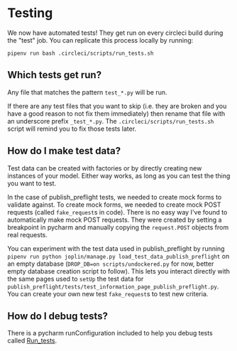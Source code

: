# Testing

We now have automated tests! They get run on every circleci build during the "test" job. You can replicate this process locally by running:

`pipenv run bash .circleci/scripts/run_tests.sh`

## Which tests get run?

Any file that matches the pattern `test_*.py` will be run.

If there are any test files that you want to skip (i.e. they are broken and you have a good reason to not fix them immediately) then rename that file with an underscore prefix `_test_*.py`. The `.circleci/scripts/run_tests.sh` script will remind you to fix those tests later.

## How do I make test data?

Test data can be created with factories or by directly creating new instances of your model. Either way works, as long as you can test the thing you want to test.

In the case of publish_preflight tests, we needed to create mock forms to validate against. To create mock forms, we needed to create mock POST requests (called `fake_request`s in code). There is no easy way I've found to automatically make mock POST requests. They were created by setting a breakpoint in pycharm and manually copying the `request.POST` objects from real requests.

You can experiment with the test data used in publish_preflight by running `pipenv run python joplin/manage.py load_test_data_publish_preflight` on an empty database (`DROP_DB=on scripts/undockered.py` for now, better empty database creation script to follow). This lets you interact directly with the same pages used to `setUp` the test data for `publish_preflight/tests/test_information_page_publish_preflight.py`. You can create your own new test `fake_request`s to test new criteria.

## How do I debug tests?

There is a pycharm runConfiguration included to help you debug tests called [Run_tests](./.idea/runConfigurations/Run_tests.xml).
